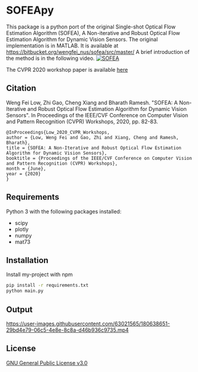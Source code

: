 
# SOFEApy

This package is a python port of the original Single-shot Optical Flow Estimation Algorithm (SOFEA), A Non-iterative and Robust Optical Flow Estimation Algorithm for Dynamic Vision Sensors. The original implementation is in MATLAB. It is available at https://bitbucket.org/wengfei_nus/sofea/src/master/
A brief introduction of the method is in the following video.
[![SOFEA](https://img.youtube.com/vi/mPItrhMn0JQ/0.jpg)](https://www.youtube.com/watch?v=mPItrhMn0JQ)

The CVPR 2020 workshop paper is available [here](https://openaccess.thecvf.com/content_CVPRW_2020/html/w6/Low_SOFEA_A_Non-Iterative_and_Robust_Optical_Flow_Estimation_Algorithm_for_CVPRW_2020_paper.html)

## Citation
Weng Fei Low, Zhi Gao, Cheng Xiang and Bharath Ramesh. "SOFEA: A Non-Iterative and Robust Optical Flow Estimation Algorithm for Dynamic Vision Sensors". In Proceedings of the IEEE/CVF Conference on Computer Vision and Pattern Recognition (CVPR) Workshops, 2020, pp. 82-83.

```
@InProceedings{Low_2020_CVPR_Workshops,
author = {Low, Weng Fei and Gao, Zhi and Xiang, Cheng and Ramesh, Bharath},
title = {SOFEA: A Non-Iterative and Robust Optical Flow Estimation Algorithm for Dynamic Vision Sensors},
booktitle = {Proceedings of the IEEE/CVF Conference on Computer Vision and Pattern Recognition (CVPR) Workshops},
month = {June},
year = {2020}
}
```

## Requirements
Python 3 with the following packages installed:
* scipy
* plotly
* numpy
* mat73
## Installation

Install my-project with npm

```cmd
pip install -r requirements.txt
python main.py
```

## Output


https://user-images.githubusercontent.com/63021565/180638651-29bd4e79-06c5-4e8e-8c8a-d46b936c9735.mp4


## License

[GNU General Public License v3.0](https://choosealicense.com/licenses/gpl-3.0/)

